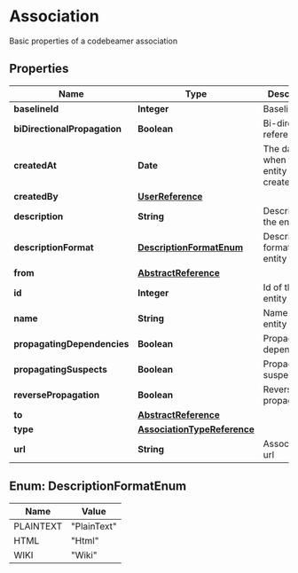 

# Association

Basic properties of a codebeamer association

## Properties

Name | Type | Description | Notes
------------ | ------------- | ------------- | -------------
**baselineId** | **Integer** | Baseline ID |  [optional]
**biDirectionalPropagation** | **Boolean** | Bi-directional reference |  [optional]
**createdAt** | **Date** | The date when the entity was created |  [optional]
**createdBy** | [**UserReference**](UserReference.md) |  |  [optional]
**description** | **String** | Description of the entity |  [optional]
**descriptionFormat** | [**DescriptionFormatEnum**](#DescriptionFormatEnum) | Description format of the entity |  [optional]
**from** | [**AbstractReference**](AbstractReference.md) |  | 
**id** | **Integer** | Id of the entity |  [optional]
**name** | **String** | Name of the entity |  [optional]
**propagatingDependencies** | **Boolean** | Propagating dependencies |  [optional]
**propagatingSuspects** | **Boolean** | Propagating suspects |  [optional]
**reversePropagation** | **Boolean** | Reverse propagation |  [optional]
**to** | [**AbstractReference**](AbstractReference.md) |  |  [optional]
**type** | [**AssociationTypeReference**](AssociationTypeReference.md) |  |  [optional]
**url** | **String** | Association to url |  [optional]



## Enum: DescriptionFormatEnum

Name | Value
---- | -----
PLAINTEXT | &quot;PlainText&quot;
HTML | &quot;Html&quot;
WIKI | &quot;Wiki&quot;



